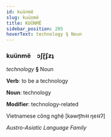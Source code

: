 ```yaml
---
id: kuünmë
slug: kuünmë
title: KUÜNMË
sidebar_position: 205
hoverText: technology § Noun
---
```


### kuünmë&emsp;<span kind="abugida">ɔʃɽ̃ʄƶʇ</span>

*technology* **§** Noun

**Verb**: to be a technology

**Noun**: technology

**Modifier**: technology-related

Vietnamese công nghệ [kəwŋ͡m˧˧ ŋe˧˨ʔ]

*Austro-Asiatic Language Family*